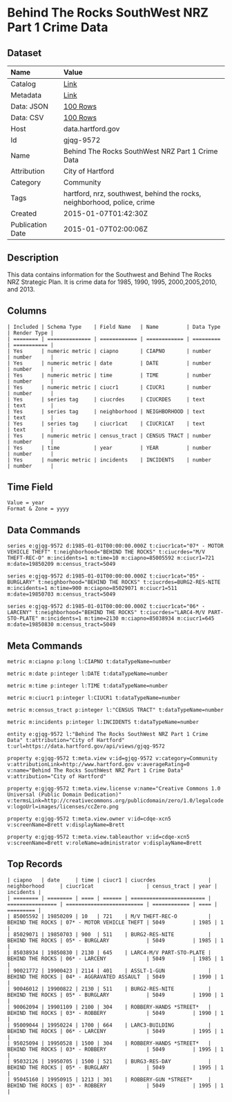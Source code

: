# Behind The Rocks SouthWest NRZ Part 1 Crime Data

## Dataset

| Name | Value |
| :--- | :---- |
| Catalog | [Link](https://catalog.data.gov/dataset/behind-the-rocks-southwest-nrz-part-1-crime-data) |
| Metadata | [Link](https://data.hartford.gov/api/views/gjqg-9572) |
| Data: JSON | [100 Rows](https://data.hartford.gov/api/views/gjqg-9572/rows.json?max_rows=100) |
| Data: CSV | [100 Rows](https://data.hartford.gov/api/views/gjqg-9572/rows.csv?max_rows=100) |
| Host | data.hartford.gov |
| Id | gjqg-9572 |
| Name | Behind The Rocks SouthWest NRZ Part 1 Crime Data |
| Attribution | City of Hartford |
| Category | Community |
| Tags | hartford, nrz, southwest, behind the rocks, neighborhood, police, crime |
| Created | 2015-01-07T01:42:30Z |
| Publication Date | 2015-01-07T02:00:06Z |

## Description

This data contains information for the Southwest and Behind The Rocks NRZ Strategic Plan. It is crime data for 1985, 1990, 1995, 2000,2005,2010, and 2013.

## Columns

```ls
| Included | Schema Type    | Field Name   | Name         | Data Type | Render Type |
| ======== | ============== | ============ | ============ | ========= | =========== |
| Yes      | numeric metric | ciapno       | CIAPNO       | number    | number      |
| Yes      | numeric metric | date         | DATE         | number    | number      |
| Yes      | numeric metric | time         | TIME         | number    | number      |
| Yes      | numeric metric | ciucr1       | CIUCR1       | number    | number      |
| Yes      | series tag     | ciucrdes     | CIUCRDES     | text      | text        |
| Yes      | series tag     | neighborhood | NEIGHBORHOOD | text      | text        |
| Yes      | series tag     | ciucr1cat    | CIUCR1CAT    | text      | text        |
| Yes      | numeric metric | census_tract | CENSUS TRACT | number    | number      |
| Yes      | time           | year         | YEAR         | number    | number      |
| Yes      | numeric metric | incidents    | INCIDENTS    | number    | number      |
```

## Time Field

```ls
Value = year
Format & Zone = yyyy
```

## Data Commands

```ls
series e:gjqg-9572 d:1985-01-01T00:00:00.000Z t:ciucr1cat="07* - MOTOR VEHICLE THEFT" t:neighborhood="BEHIND THE ROCKS" t:ciucrdes="M/V THEFT-REC-O" m:incidents=1 m:time=10 m:ciapno=85005592 m:ciucr1=721 m:date=19850209 m:census_tract=5049

series e:gjqg-9572 d:1985-01-01T00:00:00.000Z t:ciucr1cat="05* - BURGLARY" t:neighborhood="BEHIND THE ROCKS" t:ciucrdes=BURG2-RES-NITE m:incidents=1 m:time=900 m:ciapno=85029071 m:ciucr1=511 m:date=19850703 m:census_tract=5049

series e:gjqg-9572 d:1985-01-01T00:00:00.000Z t:ciucr1cat="06* - LARCENY" t:neighborhood="BEHIND THE ROCKS" t:ciucrdes="LARC4-M/V PART-STO-PLATE" m:incidents=1 m:time=2130 m:ciapno=85038934 m:ciucr1=645 m:date=19850830 m:census_tract=5049
```

## Meta Commands

```ls
metric m:ciapno p:long l:CIAPNO t:dataTypeName=number

metric m:date p:integer l:DATE t:dataTypeName=number

metric m:time p:integer l:TIME t:dataTypeName=number

metric m:ciucr1 p:integer l:CIUCR1 t:dataTypeName=number

metric m:census_tract p:integer l:"CENSUS TRACT" t:dataTypeName=number

metric m:incidents p:integer l:INCIDENTS t:dataTypeName=number

entity e:gjqg-9572 l:"Behind The Rocks SouthWest NRZ Part 1 Crime Data" t:attribution="City of Hartford" t:url=https://data.hartford.gov/api/views/gjqg-9572

property e:gjqg-9572 t:meta.view v:id=gjqg-9572 v:category=Community v:attributionLink=http://www.hartford.gov v:averageRating=0 v:name="Behind The Rocks SouthWest NRZ Part 1 Crime Data" v:attribution="City of Hartford"

property e:gjqg-9572 t:meta.view.license v:name="Creative Commons 1.0 Universal (Public Domain Dedication)" v:termsLink=http://creativecommons.org/publicdomain/zero/1.0/legalcode v:logoUrl=images/licenses/ccZero.png

property e:gjqg-9572 t:meta.view.owner v:id=cdqe-xcn5 v:screenName=Brett v:displayName=Brett

property e:gjqg-9572 t:meta.view.tableauthor v:id=cdqe-xcn5 v:screenName=Brett v:roleName=administrator v:displayName=Brett
```

## Top Records

```ls
| ciapno   | date     | time | ciucr1 | ciucrdes                 | neighborhood     | ciucr1cat                 | census_tract | year | incidents | 
| ======== | ======== | ==== | ====== | ======================== | ================ | ========================= | ============ | ==== | ========= | 
| 85005592 | 19850209 | 10   | 721    | M/V THEFT-REC-O          | BEHIND THE ROCKS | 07* - MOTOR VEHICLE THEFT | 5049         | 1985 | 1         | 
| 85029071 | 19850703 | 900  | 511    | BURG2-RES-NITE           | BEHIND THE ROCKS | 05* - BURGLARY            | 5049         | 1985 | 1         | 
| 85038934 | 19850830 | 2130 | 645    | LARC4-M/V PART-STO-PLATE | BEHIND THE ROCKS | 06* - LARCENY             | 5049         | 1985 | 1         | 
| 90021772 | 19900423 | 2114 | 401    | ASSLT-1-GUN              | BEHIND THE ROCKS | 04* - AGGRAVATED ASSAULT  | 5049         | 1990 | 1         | 
| 90046012 | 19900822 | 2130 | 511    | BURG2-RES-NITE           | BEHIND THE ROCKS | 05* - BURGLARY            | 5049         | 1990 | 1         | 
| 90062094 | 19901109 | 2100 | 304    | ROBBERY-HANDS *STREET*   | BEHIND THE ROCKS | 03* - ROBBERY             | 5049         | 1990 | 1         | 
| 95009044 | 19950224 | 1700 | 664    | LARC3-BUILDING           | BEHIND THE ROCKS | 06* - LARCENY             | 5049         | 1995 | 1         | 
| 95025094 | 19950528 | 1500 | 304    | ROBBERY-HANDS *STREET*   | BEHIND THE ROCKS | 03* - ROBBERY             | 5049         | 1995 | 1         | 
| 95032126 | 19950705 | 1500 | 521    | BURG3-RES-DAY            | BEHIND THE ROCKS | 05* - BURGLARY            | 5049         | 1995 | 1         | 
| 95045160 | 19950915 | 1213 | 301    | ROBBERY-GUN *STREET*     | BEHIND THE ROCKS | 03* - ROBBERY             | 5049         | 1995 | 1         | 
```
